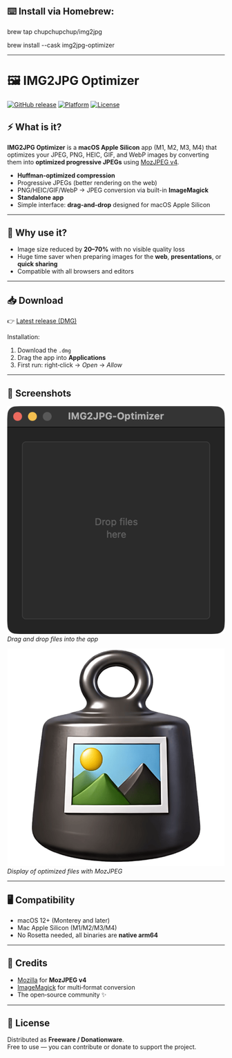 ## ⌨️ Install via Homebrew:

brew tap chupchupchup/img2jpg

brew install --cask img2jpg-optimizer

---

# 🖼️ IMG2JPG Optimizer

[![GitHub release](https://img.shields.io/github/v/release/chupchupchup/IMG2JPG-Optimizer)](https://github.com/chupchupchup/IMG2JPG-Optimizer/releases)
[![Platform](https://img.shields.io/badge/platform-macOS%20Apple%20Silicon-blue)]()
[![License](https://img.shields.io/badge/license-Freeware%20%2F%20Donationware-brightgreen)]()

## ⚡ What is it?
**IMG2JPG Optimizer** is a **macOS Apple Silicon** app (M1, M2, M3, M4) that optimizes your JPEG, PNG, HEIC, GIF, and WebP images by converting them into **optimized progressive JPEGs** using [MozJPEG v4](https://github.com/mozilla/mozjpeg).  

- **Huffman-optimized compression**  
- Progressive JPEGs (better rendering on the web)  
- PNG/HEIC/GIF/WebP → JPEG conversion via built-in **ImageMagick**  
- **Standalone app**  
- Simple interface: **drag-and-drop** designed for macOS Apple Silicon  

---

## 🚀 Why use it?
- Image size reduced by **20–70%** with no visible quality loss  
- Huge time saver when preparing images for the **web**, **presentations**, or **quick sharing**  
- Compatible with all browsers and editors  

---

## 📥 Download
👉 [Latest release (DMG)](https://github.com/chupchupchup/IMG2JPG-Optimizer/releases/latest)  

Installation:  
1. Download the `.dmg`  
2. Drag the app into **Applications**  
3. First run: right‑click → *Open* → *Allow*  

---

## 📸 Screenshots

![Main window](screenshots/capture1.png)  
*Drag and drop files into the app*

![Optimized results](screenshots/capture2.png)  
*Display of optimized files with MozJPEG*

---

## 🖥️ Compatibility
- macOS 12+ (Monterey and later)  
- Mac Apple Silicon (M1/M2/M3/M4)  
- No Rosetta needed, all binaries are **native arm64**  

---

## 🙏 Credits
- [Mozilla](https://github.com/mozilla/mozjpeg) for **MozJPEG v4**  
- [ImageMagick](https://imagemagick.org) for multi‑format conversion  
- The open‑source community ✨  

---

## 💝 License
Distributed as **Freeware / Donationware**.  
Free to use — you can contribute or donate to support the project.

